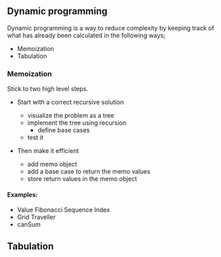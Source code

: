 ## Dynamic programming

Dynamic programming is a way to reduce complexity by keeping track of what
has already been calculated in the following ways;

- Memoization
- Tabulation

### Memoization

Stick to two high level steps.

- Start with a correct recursive solution
  - visualize the problem as a tree
  - implement the tree using recursion
    - define base cases
  - test it

- Then make it efficient
  - add memo object
  - add a base case to return the memo values
  - store return values in the memo object

#### Examples:
- Value Fibonacci Sequence Index
- Grid Traveller
- canSum

## Tabulation
